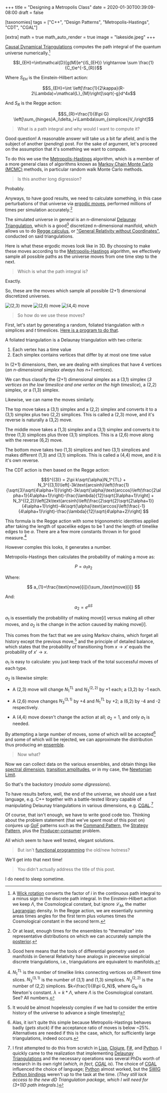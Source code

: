 +++
title = "Designing a Metropolis Class"
date = 2020-01-30T00:39:09-08:00
draft = false

[taxonomies]
tags = ["C++", "Design Patterns", "Metropolis-Hastings", "CDT", "CGAL"]

[extra]
math = true
math_auto_render = true
image = "lakeside.jpeg"
+++

[Causal Dynamical Triangulations] computes the path integral of the
quantum universe numerically.[^1]

$$I_{EH}=\int\mathcal{D}[g(M)]e^{iS_{EH}} \rightarrow  \sum \frac{1}{C_t}e^{-S_{R}}$$

Where $S_{EH}$ is the Einstein-Hilbert action:

$$S_{EH}=\int \left[\frac{1}{2\kappa}(R-2\Lambda)+\mathcal{L}_{M}\right]\sqrt{-g}d^4x$$

 And $S_{R}$ is the Regge action:

 $$S_{R}=\frac{1}{8\pi G}
 \left[\sum_{hinges}A_i\delta_i+\Lambda\sum_{simplices}V_i\right]$$

> What is a path integral and why would I want to compute it?

Good question! A reasonable answer will take us a bit far afield, and is the
subject of another (_pending_) post. For the sake of argument, let's proceed on
the assumption that it's something we want to compute.

To do this we use the [Metropolis-Hastings] algorithm, which is a
member of a more general class of algorithms known as
[Markov Chain Monte Carlo (MCMC)][3] methods, in particular random walk
Monte Carlo methods.

> Is this another long digression?

Probably.

Anyways, to have good results, we need to calculate something, in this case
perturbations of that universe via [ergodic moves], performed millions of
times per simulation accurately.[^2]

The simulated universe in general is an n-dimensional
[Delaunay Triangulation][5], which is a good[^5] discretized n-dimensional
manifold, which allows us to do [Regge calculus], or
["General Relativity without Coordinates"][6], conducted on said
triangulations.

Here is what these ergodic moves look like in 3D. By choosing to make these
moves according to the [Metropolis-Hastings] algorithm, we effectively sample
all possible paths as the universe moves from one time step to the next.

> Which is what the path integral is?

Exactly.

So, these are the moves which sample all possible (2+1) dimensional
discretized universes.

![(2,3) move](/img/23move.png)
![(2,6) move](/img/26move.png)
![(4,4) move](/img/44move.png)

> So how do we use these moves?

First, let's start by generating a random, foliated triangulation with $n$
simplices and $t$ timeslices. [Here is a program to do that][12].

A foliated triangulation is a Delaunay triangulation with two criteria:

1. Each vertex has a time value
2. Each simplex contains vertices that differ by at most one time value

In (2+1) dimensions, then, we are dealing with simplices that have 4 vertices
(_an n-dimensional simplex always has n+1 vertices_).

We can thus classify the
(2+1) dimensional simplex as a (3,1) simplex (_3 vertices on the low timeslice
and one vertex on the high timeslice_), a (2,2) simplex, or a (1,3) simplex.

Likewise, we can name the moves similarly.

The top move takes a (3,1) simplex and a (2,2) simplex and converts it to a
(3,1) simplex plus two (2,2) simplices. This is called a (2,3) move, and it's
reverse is naturally a (3,2) move.

The middle move takes a (1,3) simplex and a (3,1) simplex and converts it to
three (1,3) simplices plus three (3,1) simplices. This is a (2,6) move along
with the reverse (6,2) move.

The bottom move takes two (1,3) simplices and two (3,1) simplices and makes
different (1,3) and (3,1) simplices. This is called a (4,4) move, and it is
it's own reverse.

The CDT action is then based on the Regge action:

$$S^{(3)} = 2\pi k\sqrt{\alpha}N_1^{TL} + N_3^{(3,1)}\left[-3k\text{arcsinh}\left(\frac{1}{\sqrt{3}\sqrt{4\alpha+1}}\right)-3k\sqrt{\alpha}\text{arccos}\left(\frac{2\alpha+1}{4\alpha+1}\right)-\frac{\lambda}{12}\sqrt{3\alpha+1}\right] + N_3^{(2,2)}\left[2k\text{arcsinh}\left(\frac{2\sqrt{2}\sqrt{2\alpha+1}}{4\alpha+1}\right)-4k\sqrt{\alpha}\text{arccos}\left(\frac{-1}{4\alpha+1}\right)-\frac{\lambda}{12}\sqrt{4\alpha+2}\right] $$

This formula is the Regge action with some trigonometric identities applied
after taking the length of spacelike edges to be 1 and the length of timelike
edges to be $\alpha$. There are a few more constants thrown in for good
measure.[^3]

However complex this looks, it generates a number.

Metropolis-Hastings then calculates the probability of making a move as:

$$ P=a_{1}a_{2}$$

Where:

$$ a_{1}=\frac{\text{move}[i]}{\sum_i\text{move}[i]} $$

And:

$$ a_{2}=e^{\Delta S} $$

$a_{1}$ is essentially the probability of making $\text{move}[i]$ versus
making all other moves, and $a_{2}$ is the change in the action caused by
making $\text{move}[i]$.

This comes from the fact that we are using Markov chains, which forget all
history except the previous move,[^6] and the principle of detailed balance,
which states that the probability of transitioning from $x\rightarrow x\prime$
equals the probability of $x\prime\rightarrow x$.

$a_{1}$ is easy to calculate: you just keep track of the total successful
moves of each type.

$a_{2}$ is likewise simple:

* A (2,3) move will change
$N_1^{TL}$ and $N_3^{(2,2)}$ by +1 each; a (3,2) by -1 each.

* A (2,6) move changes $N_3^{(3,1)}$ by +4 and $N_1^{TL}$ by +2; a (6,2)
by -4 and -2 respectively.

* A (4,4) move doesn't change the action at all; $a_2 = 1$, and only $a_1$ is
needed.

By attempting a large number of moves, some of which will be accepted[^7] and
some of which will be rejected, we can approximate the distribution thus
producing an [ensemble].

> Now what?

Now we can collect data on the various ensembles, and obtain things like
[spectral dimension][11], [transition amplitudes][10], or in my case, the
[Newtonian Limit][7].

So that's the backstory (_modulo some digressions_).

To have results before, well, the end of the universe, we should use a fast
language, e.g. C++ together with a battle-tested library capable of manipulating
Delaunay triangulations in various dimensions, e.g. [CGAL].[^4]

Of course, that isn't enough, we have to write good code too. Thinking about
the problem statement (that we've spent most of this post on) conjures up
[GoF] patterns such as the [Command Pattern], the [Strategy Pattern], plus the
[Producer-consumer] problem.

All which seem to have well tested, elegant solutions.

> But isn't [functional programming] the old/new hotness?

We'll get into that next time!

> You didn't actually address the title of this post.

I do need to sleep sometime.

[^1]: A [Wick rotation] converts the factor of $i$ in the continuous path
integral to a minus sign in the discrete path integral. In the Einstein-Hilbert
action we keep $\Lambda$, the Cosmological constant, but ignore
$\mathcal{L}_{M}$,
the matter [Lagrangian] density. In the Regge action, we are essentially
summing areas times angles for the first term plus volumes times the
Cosmological constant in the second term.

[^2]: Or at least, enough times for the ensembles to "thermalize" into
representative distributions on which we can accurately sample the [posterior].

[^3]: $N_{1}^{TL}$ is the number of timelike links connecting vertices on
different time slices. $N_3^{(3,1)}$ is the number of (3,1) and (1,3) simplices.
$N_{3}^{(2,2)}$ is the number of (2,2) simplices. $k=\frac{1}{8\pi G_N}$, where
$G_N$ is Newton's constant. $\lambda=k*\Lambda$, where $\Lambda$ is the
Cosmological constant. See? All numbers.

[^4]: I first attempted to do this from scratch in [Lisp], [Clojure], [F#],
and [Python]. I quickly came to the realization that implementing [Delaunay
Triangulations][5] and the necessary operations was several PhDs worth
of research in its own right (_which, in fact, [CGAL] is_). The choice of [CGAL]
influenced the choice of language; [Python] almost worked, but the
[SWIG Python bindings][9] weren't up to the task at the time. (_They still lack
access to the new dD Triangulation package, which I will need for (3+1)D
path integrals._)

[^5]: Good here means that the tools of differential geometry used on manifolds
in General Relativity have analogs in piecewise simplicial discrete
triangulations, i.e., triangulations are equivalent to manifolds.

[^6]: It would be almost hopelessly complex if we had to consider the entire
history of the universe to advance a single timestep!

[^7]: Alas, it isn't quite this simple because Metropolis-Hastings behaves
badly (_gets stuck_) if the acceptance ratio of moves is below ~25%.
Alternatives are needed if this is the case, which, for sufficiently large
triangulations, indeed occurs.

[Causal Dynamical Triangulations]: http://arxiv.org/abs/hep-th/0105267
[Metropolis-Hastings]: http://thy.phy.bnl.gov/~creutz/mypubs/pub044.pdf
[3]: https://en.wikipedia.org/wiki/Markov_chain_Monte_Carlo
[ergodic moves]: http://www.sciencedirect.com/science/article/pii/055032139290012Z
[5]: http://www.mathworks.com/help/matlab/math/delaunay-triangulation.html
[6]: http://link.springer.com/article/10.1007/BF02733251
[7]: http://www.slideshare.net/acgetchell/aps-48348528
[CGAL]: https://www.cgal.org/
[9]: https://github.com/CGAL/cgal-swig-bindings
[10]: http://arxiv.org/abs/1305.2932
[11]: http://arxiv.org/abs/hep-th/0505113
[Wick rotation]: https://en.wikipedia.org/wiki/Wick_rotation
[Lagrangian]: https://en.wikipedia.org/wiki/Lagrangian_(field_theory)
[posterior]: https://en.wikipedia.org/wiki/Posterior_probability
[Regge calculus]: https://en.wikipedia.org/wiki/Regge_calculus
[Lisp]: https://common-lisp.net/project/slime/
[Clojure]: https://clojure.org
[F#]: https://fsharp.org
[Python]: https://www.python.org
[Producer-consumer]: https://en.wikipedia.org/wiki/Producer–consumer_problem
[Command Pattern]: https://sourcemaking.com/design_patterns/command/cpp/2
[Strategy Pattern]: https://sourcemaking.com/design_patterns/strategy
[GoF]: https://en.wikipedia.org/wiki/Design_Patterns
[functional programming]: https://www.manning.com/books/functional-programming-in-c-plus-plus
[12]: https://github.com/acgetchell/CDT-plusplus/blob/develop/src/initialize.cpp
[ensemble]: https://en.m.wikipedia.org/wiki/Statistical_ensemble_(mathematical_physics)
